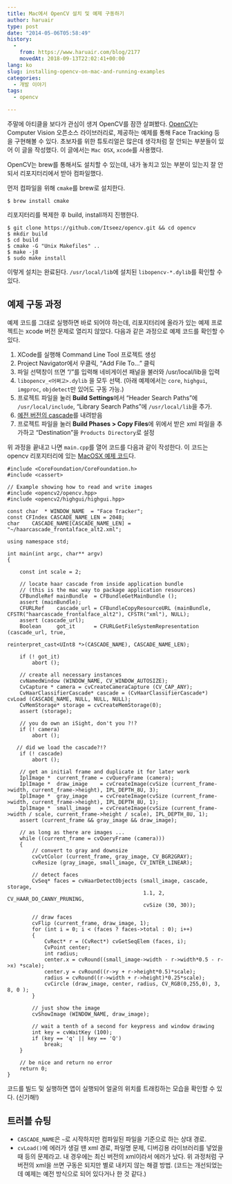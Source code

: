 ```yaml
---
title: Mac에서 OpenCV 설치 및 예제 구동하기
author: haruair
type: post
date: "2014-05-06T05:58:49"
history:
  - 
    from: https://www.haruair.com/blog/2177
    movedAt: 2018-09-13T22:02:41+00:00
lang: ko
slug: installing-opencv-on-mac-and-running-examples
categories:
  - 개발 이야기
tags:
  - opencv

---
```

주말에 아티클을 보다가 관심이 생겨 OpenCV를 잠깐 살펴봤다. [OpenCV][1]는 Computer Vision 오픈소스 라이브러리로, 제공하는 예제를 통해 Face Tracking 등을 구현해볼 수 있다. 초보자를 위한 튜토리얼은 많은데 생각처럼 잘 안되는 부분들이 있어 이 글을 작성했다. 이 글에서는 `Mac OSX`, `xcode`를 사용했다.

OpenCV는 brew를 통해서도 설치할 수 있는데, 내가 놓치고 있는 부분이 있는지 잘 안되서 리포지터리에서 받아 컴파일했다.

먼저 컴파일을 위해 `cmake`를 brew로 설치한다.

    $ brew install cmake
    

리포지터리를 복제한 후 build, install까지 진행한다.

    $ git clone https://github.com/Itseez/opencv.git && cd opencv
    $ mkdir build
    $ cd build
    $ cmake -G "Unix Makefiles" ..
    $ make -j8
    $ sudo make install
    

이렇게 설치는 완료된다. `/usr/local/lib`에 설치된 `libopencv-*.dylib`를 확인할 수 있다.

## 예제 구동 과정

예제 코드를 그대로 실행하면 바로 되어야 하는데, 리포지터리에 올라가 있는 예제 프로젝트는 xcode 버전 문제로 열리지 않았다. 다음과 같은 과정으로 예제 코드를 확인할 수 있다.

  1. XCode를 실행해 Command Line Tool 프로젝트 생성
  2. Project Navigator에서 우클릭, &#8220;Add File To&#8230;&#8221; 클릭
  3. 파일 선택창이 뜨면 &#8220;/&#8221;를 입력해 네비게이션 패널을 불러와 /usr/local/lib을 입력
  4. `libopencv_<어쩌고>.dylib` 을 모두 선택. (아래 예제에서는 `core`, `highgui`, `imgproc`, `objdetect`만 있어도 구동 가능.)
  5. 프로젝트 파일을 눌러 **Build Settings**에서 &#8220;Header Search Paths&#8221;에 `/usr/local/include`, &#8220;Library Search Paths&#8221;에 `/usr/local/lib`을 추가.
  6. [예전 버전의 cascade][2]를 내려받음
  7. 프로젝트 파일을 눌러 **Build Phases > Copy Files**에 위에서 받은 xml 파일을 추가하고 &#8220;Destination&#8221;을 `Products Directory`로 설정

위 과정을 끝내고 나면 `main.cpp`를 열어 코드를 다음과 같이 작성한다. 이 코드는 opencv 리포지터리에 있는 [MacOSX 예제 코드][3]다.

    #include <CoreFoundation/CoreFoundation.h>
    #include <cassert>
    
    // Example showing how to read and write images
    #include <opencv2/opencv.hpp>
    #include <opencv2/highgui/highgui.hpp>
    
    const char  * WINDOW_NAME  = "Face Tracker";
    const CFIndex CASCADE_NAME_LEN = 2048;
    char    CASCADE_NAME[CASCADE_NAME_LEN] = "~/haarcascade_frontalface_alt2.xml";
    
    using namespace std;
    
    int main(int argc, char** argv)
    {
    
        const int scale = 2;
    
        // locate haar cascade from inside application bundle
        // (this is the mac way to package application resources)
        CFBundleRef mainBundle  = CFBundleGetMainBundle ();
        assert (mainBundle);
        CFURLRef    cascade_url = CFBundleCopyResourceURL (mainBundle, CFSTR("haarcascade_frontalface_alt2"), CFSTR("xml"), NULL);
        assert (cascade_url);
        Boolean     got_it      = CFURLGetFileSystemRepresentation (cascade_url, true,
                                                                    reinterpret_cast<UInt8 *>(CASCADE_NAME), CASCADE_NAME_LEN);
    
        if (! got_it)
            abort ();
    
        // create all necessary instances
        cvNamedWindow (WINDOW_NAME, CV_WINDOW_AUTOSIZE);
        CvCapture * camera = cvCreateCameraCapture (CV_CAP_ANY);
        CvHaarClassifierCascade* cascade = (CvHaarClassifierCascade*) cvLoad (CASCADE_NAME, NULL, NULL, NULL);
        CvMemStorage* storage = cvCreateMemStorage(0);
        assert (storage);
    
        // you do own an iSight, don't you ?!?
        if (! camera)
            abort ();
    
       // did we load the cascade?!?
        if (! cascade)
            abort ();
    
        // get an initial frame and duplicate it for later work
        IplImage *  current_frame = cvQueryFrame (camera);
        IplImage *  draw_image    = cvCreateImage(cvSize (current_frame->width, current_frame->height), IPL_DEPTH_8U, 3);
        IplImage *  gray_image    = cvCreateImage(cvSize (current_frame->width, current_frame->height), IPL_DEPTH_8U, 1);
        IplImage *  small_image   = cvCreateImage(cvSize (current_frame->width / scale, current_frame->height / scale), IPL_DEPTH_8U, 1);
        assert (current_frame && gray_image && draw_image);
    
        // as long as there are images ...
        while ((current_frame = cvQueryFrame (camera)))
        {
            // convert to gray and downsize
            cvCvtColor (current_frame, gray_image, CV_BGR2GRAY);
            cvResize (gray_image, small_image, CV_INTER_LINEAR);
    
            // detect faces
            CvSeq* faces = cvHaarDetectObjects (small_image, cascade, storage,
                                                1.1, 2, CV_HAAR_DO_CANNY_PRUNING,
                                                cvSize (30, 30));
    
            // draw faces
            cvFlip (current_frame, draw_image, 1);
            for (int i = 0; i < (faces ? faces->total : 0); i++)
            {
                CvRect* r = (CvRect*) cvGetSeqElem (faces, i);
                CvPoint center;
                int radius;
                center.x = cvRound((small_image->width - r->width*0.5 - r->x) *scale);
                center.y = cvRound((r->y + r->height*0.5)*scale);
                radius = cvRound((r->width + r->height)*0.25*scale);
                cvCircle (draw_image, center, radius, CV_RGB(0,255,0), 3, 8, 0 );
            }
    
            // just show the image
            cvShowImage (WINDOW_NAME, draw_image);
    
            // wait a tenth of a second for keypress and window drawing
            int key = cvWaitKey (100);
            if (key == 'q' || key == 'Q')
                break;
        }
    
        // be nice and return no error
        return 0;
    }
    

코드를 빌드 및 실행하면 앱이 실행되어 얼굴의 위치를 트래킹하는 모습을 확인할 수 있다. (신기해!)

## 트러블 슈팅

  * `CASCADE_NAME`은 `~`로 시작하지만 컴파일된 파일을 기준으로 하는 상대 경로.
  * `cvLoad()`에 에러가 생길 땐 xml 경로, 파일명 문제, 디버깅용 라이브러리를 넣었을 때 등의 문제라고. 내 경우에는 최신 버전의 xml이라서 에러가 났다. 위 과정처럼 구버전의 xml을 쓰면 구동은 되지만 별로 내키지 않는 해결 방법. (코드는 개선되었는데 예제는 예전 방식으로 되어 있다거나 한 것 같다.)

 [1]: http://opencv.org/
 [2]: https://raw.githubusercontent.com/Itseez/opencv/127d6649a1c83397bf42799ac807af41aa507b30/data/haarcascades/haarcascade_frontalface_alt2.xml
 [3]: https://github.com/Itseez/opencv/tree/master/samples/MacOSX/FaceTracker